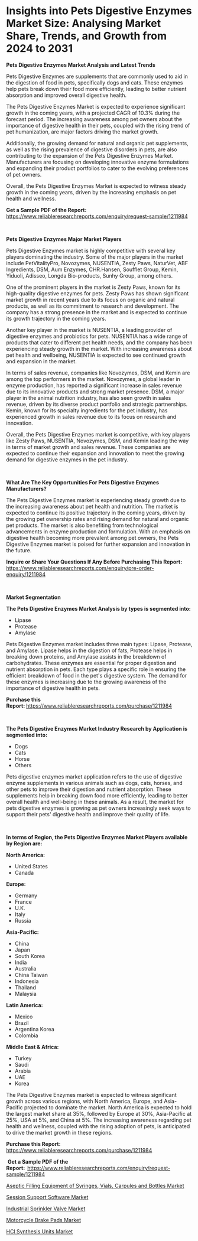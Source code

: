 <p><h1>Insights into Pets Digestive Enzymes Market Size: Analysing Market Share, Trends, and Growth from 2024 to 2031</h1></p><p><strong>Pets Digestive Enzymes Market Analysis and Latest Trends</strong></p>
<p><p>Pets Digestive Enzymes are supplements that are commonly used to aid in the digestion of food in pets, specifically dogs and cats. These enzymes help pets break down their food more efficiently, leading to better nutrient absorption and improved overall digestive health.</p><p>The Pets Digestive Enzymes Market is expected to experience significant growth in the coming years, with a projected CAGR of 10.3% during the forecast period. The increasing awareness among pet owners about the importance of digestive health in their pets, coupled with the rising trend of pet humanization, are major factors driving the market growth.</p><p>Additionally, the growing demand for natural and organic pet supplements, as well as the rising prevalence of digestive disorders in pets, are also contributing to the expansion of the Pets Digestive Enzymes Market. Manufacturers are focusing on developing innovative enzyme formulations and expanding their product portfolios to cater to the evolving preferences of pet owners.</p><p>Overall, the Pets Digestive Enzymes Market is expected to witness steady growth in the coming years, driven by the increasing emphasis on pet health and wellness.</p></p>
<p><strong>Get a Sample PDF of the Report:&nbsp;</strong> <a href="https://www.reliableresearchreports.com/enquiry/request-sample/1211984">https://www.reliableresearchreports.com/enquiry/request-sample/1211984</a></p>
<p>&nbsp;</p>
<p><strong>Pets Digestive Enzymes Major Market Players</strong></p>
<p><p>Pets Digestive Enzymes market is highly competitive with several key players dominating the industry. Some of the major players in the market include PetVitalityPro, Novozymes, NUSENTIA, Zesty Paws, NaturVet, ABF Ingredients, DSM, Aum Enzymes, CHR.Hansen, Soufflet Group, Kemin, Yiduoli, Adisseo, Longda Bio-products, Sunhy Group, among others.</p><p>One of the prominent players in the market is Zesty Paws, known for its high-quality digestive enzymes for pets. Zesty Paws has shown significant market growth in recent years due to its focus on organic and natural products, as well as its commitment to research and development. The company has a strong presence in the market and is expected to continue its growth trajectory in the coming years.</p><p>Another key player in the market is NUSENTIA, a leading provider of digestive enzymes and probiotics for pets. NUSENTIA has a wide range of products that cater to different pet health needs, and the company has been experiencing steady growth in the market. With increasing awareness about pet health and wellbeing, NUSENTIA is expected to see continued growth and expansion in the market.</p><p>In terms of sales revenue, companies like Novozymes, DSM, and Kemin are among the top performers in the market. Novozymes, a global leader in enzyme production, has reported a significant increase in sales revenue due to its innovative products and strong market presence. DSM, a major player in the animal nutrition industry, has also seen growth in sales revenue, driven by its diverse product portfolio and strategic partnerships. Kemin, known for its specialty ingredients for the pet industry, has experienced growth in sales revenue due to its focus on research and innovation.</p><p>Overall, the Pets Digestive Enzymes market is competitive, with key players like Zesty Paws, NUSENTIA, Novozymes, DSM, and Kemin leading the way in terms of market growth and sales revenue. These companies are expected to continue their expansion and innovation to meet the growing demand for digestive enzymes in the pet industry.</p></p>
<p>&nbsp;</p>
<p><strong>What Are The Key Opportunities For Pets Digestive Enzymes Manufacturers?</strong></p>
<p><p>The Pets Digestive Enzymes market is experiencing steady growth due to the increasing awareness about pet health and nutrition. The market is expected to continue its positive trajectory in the coming years, driven by the growing pet ownership rates and rising demand for natural and organic pet products. The market is also benefiting from technological advancements in enzyme production and formulation. With an emphasis on digestive health becoming more prevalent among pet owners, the Pets Digestive Enzymes market is poised for further expansion and innovation in the future.</p></p>
<p><strong>Inquire or Share Your Questions If Any Before Purchasing This Report:</strong> <a href="https://www.reliableresearchreports.com/enquiry/pre-order-enquiry/1211984">https://www.reliableresearchreports.com/enquiry/pre-order-enquiry/1211984</a></p>
<p>&nbsp;</p>
<p><strong>Market Segmentation</strong></p>
<p><strong>The Pets Digestive Enzymes Market Analysis by types is segmented into:</strong></p>
<p><ul><li>Lipase</li><li>Protease</li><li>Amylase</li></ul></p>
<p><p>Pets Digestive Enzymes market includes three main types: Lipase, Protease, and Amylase. Lipase helps in the digestion of fats, Protease helps in breaking down proteins, and Amylase assists in the breakdown of carbohydrates. These enzymes are essential for proper digestion and nutrient absorption in pets. Each type plays a specific role in ensuring the efficient breakdown of food in the pet's digestive system. The demand for these enzymes is increasing due to the growing awareness of the importance of digestive health in pets.</p></p>
<p><strong>Purchase this Report:&nbsp;</strong><a href="https://www.reliableresearchreports.com/purchase/1211984">https://www.reliableresearchreports.com/purchase/1211984</a></p>
<p>&nbsp;</p>
<p><strong>The Pets Digestive Enzymes Market Industry Research by Application is segmented into:</strong></p>
<p><ul><li>Dogs</li><li>Cats</li><li>Horse</li><li>Others</li></ul></p>
<p><p>Pets digestive enzymes market application refers to the use of digestive enzyme supplements in various animals such as dogs, cats, horses, and other pets to improve their digestion and nutrient absorption. These supplements help in breaking down food more efficiently, leading to better overall health and well-being in these animals. As a result, the market for pets digestive enzymes is growing as pet owners increasingly seek ways to support their pets' digestive health and improve their quality of life.</p></p>
<p>&nbsp;</p>
<p><strong>In terms of Region, the Pets Digestive Enzymes Market Players available by Region are:</strong></p>
<p>
    <p> <strong> North America: </strong>
        <ul>
            <li>United States</li>
            <li>Canada</li>
        </ul>
        </p> 
    <p> <strong> Europe: </strong>
        <ul>
            <li>Germany</li>
            <li>France</li>
            <li>U.K.</li>
            <li>Italy</li>
            <li>Russia</li>
        </ul>
        </p> 
    <p> <strong> Asia-Pacific: </strong>
        <ul>
            <li>China</li>
            <li>Japan</li>
            <li>South Korea</li>
            <li>India</li>
            <li>Australia</li>
            <li>China Taiwan</li>
            <li>Indonesia</li>
            <li>Thailand</li>
            <li>Malaysia</li>
        </ul>
        </p> 
    <p> <strong> Latin America: </strong>
        <ul>
            <li>Mexico</li>
            <li>Brazil</li>
            <li>Argentina Korea</li>
            <li>Colombia</li>
        </ul>
        </p> 
    <p> <strong> Middle East & Africa: </strong>
        <ul>
            <li>Turkey</li>
            <li>Saudi</li>
            <li>Arabia</li>
            <li>UAE</li>
            <li>Korea</li>
        </ul>
    </p>
    </p>
<p><p>The Pets Digestive Enzymes market is expected to witness significant growth across various regions, with North America, Europe, and Asia-Pacific projected to dominate the market. North America is expected to hold the largest market share at 35%, followed by Europe at 30%, Asia-Pacific at 25%, USA at 5%, and China at 5%. The increasing awareness regarding pet health and wellness, coupled with the rising adoption of pets, is anticipated to drive the market growth in these regions.</p></p>
<p><strong>Purchase this Report: </strong><a href="https://www.reliableresearchreports.com/purchase/1211984">https://www.reliableresearchreports.com/purchase/1211984</a></p>
<p>&nbsp;<strong>Get a Sample PDF of the Report:&nbsp;&nbsp;</strong><a href="https://www.reliableresearchreports.com/enquiry/request-sample/1211984">https://www.reliableresearchreports.com/enquiry/request-sample/1211984</a></p>
<p><strong></strong></p>
<p><p><a href="https://github.com/kufem1/Market-Research-Report-List-1/blob/main/aseptic-filling-equipment-of-syringes-vials-carpules-and-bottles-market.md">Aseptic Filling Equipment of Syringes, Vials, Carpules and Bottles Market</a></p><p><a href="https://issuu.com/reportprime-2/docs/session-support-software-market-size-2030.pptx">Session Support Software Market</a></p><p><a href="https://issuu.com/reportprime-2/docs/industrial-sprinkler-valve-market-size-2030.pptx">Industrial Sprinkler Valve Market</a></p><p><a href="https://github.com/kosella/Market-Research-Report-List-2/blob/main/motorcycle-brake-pads-market.md">Motorcycle Brake Pads Market</a></p><p><a href="https://github.com/nathandecarvalho/Market-Research-Report-List-2/blob/main/hcl-synthesis-units-market.md">HCl Synthesis Units Market</a></p></p>